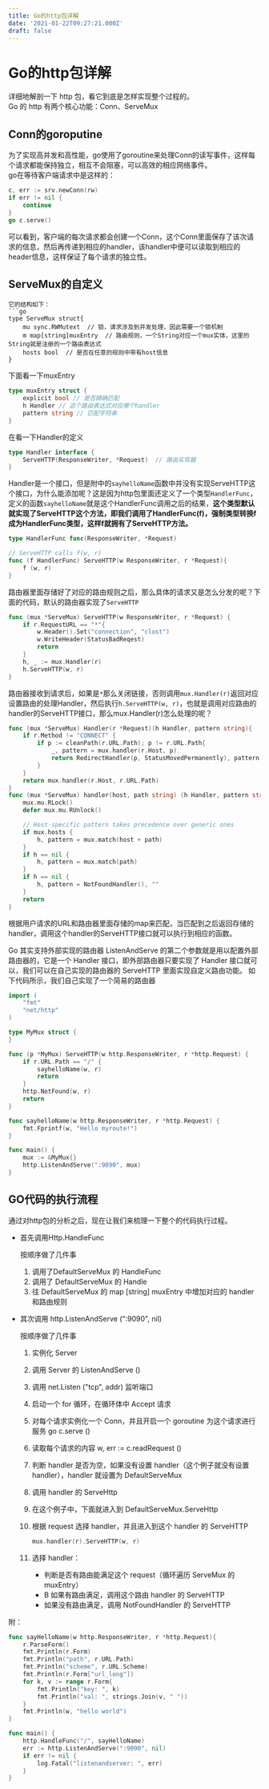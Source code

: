 ```yaml
---
title: Go的http包详解
date: '2021-01-22T09:27:21.000Z'
draft: false
---
```


# Go的http包详解

详细地解剖一下 http 包，看它到底是怎样实现整个过程的。  
Go 的 http 有两个核心功能：Conn、ServeMux

## Conn的goroputine

为了实现高并发和高性能，go使用了goroutine来处理Conn的读写事件，这样每个请求都能保持独立，相互不会阻塞，可以高效的相应网络事件。  
go在等待客户端请求中是这样的：

```go
c, err := srv.newConn(rw)
if err != nil {
    continue
}
go c.serve()
```

可以看到，客户端的每次请求都会创建一个Conn，这个Conn里面保存了该次请求的信息，然后再传递到相应的handler，该handler中便可以读取到相应的header信息，这样保证了每个请求的独立性。

## ServeMux的自定义

```text
它的结构如下：
```go
type ServeMux struct{
    mu sync.RWMutext  // 锁，请求涉及到并发处理，因此需要一个锁机制
    m map[string]muxEntry  // 路由规则，一个String对应一个mux实体，这里的String就是注册的一个路由表达式
    hosts bool  // 是否在任意的规则中带有host信息
}
```

下面看一下muxEntry

```go
type muxEntry struct {
    explicit bool // 是否精确匹配
    h Handler // 这个路由表达式对应哪个handler
    pattern string // 匹配字符串
}
```

在看一下Handler的定义

```go
type Handler interface {
    ServeHTTP(ResponseWriter, *Request)  // 路由实现器
}
```

Handler是一个接口，但是附中的`sayhelloName`函数中并没有实现ServeHTTP这个接口，为什么能添加呢？这是因为http包里面还定义了一个类型`HandlerFunc`，定义的函数`sayhelloName`就是这个HandlerFunc调用之后的结果，**这个类型默认就实现了ServeHTTP这个方法，即我们调用了HandlerFunc\(f\)，强制类型转换f成为HandlerFunc类型，这样f就拥有了ServeHTTP方法。**

```go
type HandlerFunc func(ResponseWriter, *Request)

// ServeHTTP calls f(w, r)
func (f HandlerFunc) ServeHTTP(w ResponseWriter, r *Request){
    f (w, r)
}
```

路由器里面存储好了对应的路由规则之后，那么具体的请求又是怎么分发的呢？下面的代码，默认的路由器实现了`ServeHTTP`

```go
func (mux *ServeMux) ServeHTTP(w ResponseWriter, r *Request) {
    if r.RequestURL == "*"{
        w.Header().Set("connection", "clost")
        w.WriteHeader(StatusBadReqest)
        return
    }
    h, _ := mux.Handler(r)
    h.ServeHTTP(w, r)
}
```

路由器接收到请求后，如果是`*`那么关闭链接，否则调用`mux.Handler(r)`返回对应设置路由的处理Handler，然后执行`h.ServeHTTP(w, r)`，也就是调用对应路由的handler的ServeHTTP接口，那么mux.Handler\(r\)怎么处理的呢？

```go
func (mux *ServeMux) Handler(r *Request)(h Handler, pattern string){
    if r.Method != "CONNECT" {
        if p := cleanPath(r.URL.Path); p != r.URL.Path{
            _, pattern = mux.handler(r.Host, p)
            return RedirectHandler(p, StatusMovedPermanently), pattern
        }
    }
    return mux.handler(r.Host, r.URL.Path)
}
func (mux *ServeMux) handler(host, path string) (h Handler, pattern string) {
    mux.mu.RLock()
    defer mux.mu.RUnlock()

    // Host-specific pattern takes precedence over generic ones
    if mux.hosts {
        h, pattern = mux.match(host + path)
    }
    if h == nil {
        h, pattern = mux.match(path)
    }
    if h == nil {
        h, pattern = NotFoundHandler(), ""
    }
    return
}
```

根据用户请求的URL和路由器里面存储的map来匹配，当匹配到之后返回存储的handler，调用这个handler的ServeHTTP接口就可以执行到相应的函数。

Go 其实支持外部实现的路由器 ListenAndServe 的第二个参数就是用以配置外部路由器的，它是一个 Handler 接口，即外部路由器只要实现了 Handler 接口就可以，我们可以在自己实现的路由器的 ServeHTTP 里面实现自定义路由功能。 如下代码所示，我们自己实现了一个简易的路由器

```go
import (
    "fmt"
    "net/http"
)

type MyMux struct {
}

func (p *MyMux) ServeHTTP(w http.ResponseWriter, r *http.Request) {
    if r.URL.Path == "/" {
        sayhelloName(w, r)
        return
    }
    http.NotFound(w, r)
    return
}

func sayhelloName(w http.ResponseWriter, r *http.Request) {
    fmt.Fprintf(w, "Hello myroute!")
}

func main() {
    mux := &MyMux{}
    http.ListenAndServe(":9090", mux)
}
```

## GO代码的执行流程

通过对http包的分析之后，现在让我们来梳理一下整个的代码执行过程。

* 首先调用Http.HandleFunc

  按顺序做了几件事

  1. 调用了DefaultServeMux 的 HandleFunc
  2. 调用了 DefaultServeMux 的 Handle
  3. 往 DefaultServeMux 的 map \[string\] muxEntry 中增加对应的 handler 和路由规则

* 其次调用 http.ListenAndServe \(":9090", nil\)  

  按顺序做了几件事

  1. 实例化 Server
  2. 调用 Server 的 ListenAndServe \(\)
  3. 调用 net.Listen \("tcp", addr\) 监听端口
  4. 启动一个 for 循环，在循环体中 Accept 请求
  5. 对每个请求实例化一个 Conn，并且开启一个 goroutine 为这个请求进行服务 go c.serve \(\)
  6. 读取每个请求的内容 w, err := c.readRequest \(\)
  7. 判断 handler 是否为空，如果没有设置 handler（这个例子就没有设置 handler），handler 就设置为 DefaultServeMux
  8. 调用 handler 的 ServeHttp
  9. 在这个例子中，下面就进入到 DefaultServeMux.ServeHttp
  10. 根据 request 选择 handler，并且进入到这个 handler 的 ServeHTTP

      ```go
      mux.handler(r).ServeHTTP(w, r)
      ```

  11. 选择 handler：
      * 判断是否有路由能满足这个 request（循环遍历 ServeMux 的 muxEntry）
      * B 如果有路由满足，调用这个路由 handler 的 ServeHTTP
      * 如果没有路由满足，调用 NotFoundHandler 的 ServeHTTP

附：

```go
func sayHelloName(w http.ResponseWriter, r *http.Request){
    r.ParseForm()
    fmt.Println(r.Form)
    fmt.Println("path", r.URL.Path)
    fmt.Println("scheme", r.URL.Scheme)
    fmt.Println(r.Form["url_long"])
    for k, v := range r.Form{
        fmt.Println("key: ", k)
        fmt.Println("val: ", strings.Join(v, " "))
    }
    fmt.Println(w, "hello world")
}

func main() {
    http.HandleFunc("/", sayHelloName)
    err := http.ListenAndServe(":9090", nil)
    if err != nil {
        log.Fatal("listenandserver: ", err)
    }
}
```

